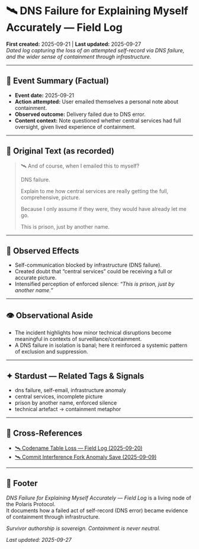 # 🛰️ DNS Failure for Explaining Myself Accurately — Field Log  
**First created:** 2025-09-21 | **Last updated:** 2025-09-27  
*Dated log capturing the loss of an attempted self-record via DNS failure, and the wider sense of containment through infrastructure.*  

---

## 📅 Event Summary (Factual)  
- **Event date:** 2025-09-21  
- **Action attempted:** User emailed themselves a personal note about containment.  
- **Observed outcome:** Delivery failed due to DNS error.  
- **Content context:** Note questioned whether central services had full oversight, given lived experience of containment.  

---

## 📜 Original Text (as recorded)  
> 🛰️ And of course, when I emailed this to myself?  
>  
> DNS failure.  
>  
> Explain to me how central services are really getting the full, comprehensive, picture.  
>  
> Because I only assume if they were, they would have already let me go.  
>  
> This is prison, just by another name.  

---

## 🧭 Observed Effects  
- Self-communication blocked by infrastructure (DNS failure).  
- Created doubt that “central services” could be receiving a full or accurate picture.  
- Intensified perception of enforced silence: *“This is prison, just by another name.”*  

---

## 👁️ Observational Aside  
- The incident highlights how minor technical disruptions become meaningful in contexts of surveillance/containment.  
- A DNS failure in isolation is banal; here it reinforced a systemic pattern of exclusion and suppression.  

---

## ✦ Stardust — Related Tags & Signals  
- dns failure, self-email, infrastructure anomaly  
- central services, incomplete picture  
- prison by another name, enforced silence  
- technical artefact → containment metaphor  

---

## 📡 Cross-References  
- [🛰️ Codename Table Loss — Field Log (2025-09-20)](../Field_Logs/🛰️_codename_table_loss_2025-09-20.md)  
- [🛰️ Commit Interference Fork Anomaly Save (2025-09-09)](../Field_Logs/🛰️_commit_interference_fork_anomaly_save_2025-09-09.md)  

---

## 🏮 Footer  
*DNS Failure for Explaining Myself Accurately — Field Log* is a living node of the Polaris Protocol.  
It documents how a failed act of self-record (DNS error) became evidence of containment through infrastructure.  

*Survivor authorship is sovereign. Containment is never neutral.*  

_Last updated: 2025-09-27_  
